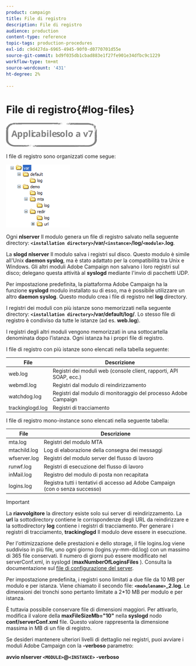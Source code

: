 ```yaml
---
product: campaign
title: File di registro
description: File di registro
audience: production
content-type: reference
topic-tags: production-procedures
exl-id: c9d427da-6965-4945-90f0-d0770701d55e
source-git-commit: bd9f035db1cbad883e1f27fe901e34dfbc9c1229
workflow-type: tm+mt
source-wordcount: '431'
ht-degree: 2%

---
```


# File di registro{#log-files}

![](../../assets/v7-only.svg)

I file di registro sono organizzati come segue:

![](assets/d_ncs_directory.png)

Ogni **nlserver** Il modulo genera un file di registro salvato nella seguente directory: **`<installation directory>`/var/`<instance>`/log/`<module>`.log**.

La **slogd nlserver** Il modulo salva i registri sul disco. Questo modulo è simile all&#39;Unix **daemon syslog**, ma è stato adattato per la compatibilità tra Unix e Windows. Gli altri moduli Adobe Campaign non salvano i loro registri sul disco; delegano questa attività al **syslogd** mediante l&#39;invio di pacchetti UDP.

Per impostazione predefinita, la piattaforma Adobe Campaign ha la funzione **syslogd** modulo installato su di esso, ma è possibile utilizzare un altro **daemon syslog**. Questo modulo crea i file di registro nel **log** directory.

I registri dei moduli con più istanze sono memorizzati nella seguente directory: **`<installation directory>`/var/default/log/**. Lo stesso file di registro è condiviso da tutte le istanze (ad es. **web.log**).

I registri degli altri moduli vengono memorizzati in una sottocartella denominata dopo l’istanza. Ogni istanza ha i propri file di registro.

I file di registro con più istanze sono elencati nella tabella seguente:

| File | Descrizione |
|---|---|
| web.log | Registri dei moduli web (console client, rapporti, API SOAP, ecc.) |
| webmdl.log | Registri dal modulo di reindirizzamento |
| watchdog.log | Registri dal modulo di monitoraggio del processo Adobe Campaign |
| trackinglogd.log | Registri di tracciamento |

I file di registro mono-instance sono elencati nella seguente tabella:

| File | Descrizione |
|---|---|
| mta.log | Registri del modulo MTA |
| mtachild.log | Log di elaborazione della consegna dei messaggi |
| wfserver.log | Registri del modulo server del flusso di lavoro |
| runwf.log | Registri di esecuzione del flusso di lavoro |
| inMail.log | Registro del modulo di posta non recapitata |
| logins.log | Registra tutti i tentativi di accesso ad Adobe Campaign (con o senza successo) |

>[!IMPORTANT]
>
>La **riavvolgitore** la directory esiste solo sui server di reindirizzamento. La **url** la sottodirectory contiene le corrispondenze degli URL da reindirizzare e la sottodirectory **log** contiene i registri di tracciamento. Per generare i registri di tracciamento, **trackinglogd** Il modulo deve essere in esecuzione.

Per l&#39;ottimizzazione delle prestazioni e dello storage, il file logins.log viene suddiviso in più file, uno ogni giorno (logins.yy-mm-dd.log) con un massimo di 365 file conservati. Il numero di giorni può essere modificato nel serverConf.xml, in syslogd (**maxNumberOfLoginsFiles** ). Consulta la documentazione sul [file di configurazione del server](../../installation/using/the-server-configuration-file.md#syslogd).

Per impostazione predefinita, i registri sono limitati a due file da 10 MB per modulo e per istanza. Viene chiamato il secondo file: **`<modulename>`_2.log**. Le dimensioni dei tronchi sono pertanto limitate a 2&#42;10 MB per modulo e per istanza.

È tuttavia possibile conservare file di dimensioni maggiori. Per attivarlo, modifica il valore della **maxFileSizeMb=&quot;10&quot;** nella **syslogd** nodo **conf/serverConf.xml** file. Questo valore rappresenta la dimensione massima in MB di un file di registro.

Se desideri mantenere ulteriori livelli di dettaglio nei registri, puoi avviare i moduli Adobe Campaign con la **-verboso** parametro:

**avvio nlserver `<MODULE>`@`<INSTANCE>` -verboso**
